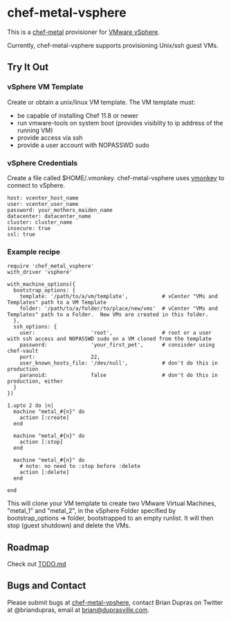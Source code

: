 chef-metal-vsphere
==================

This is a [chef-metal](https://github.com/opscode/chef-metal) provisioner for [VMware vSphere](http://www.vmware.com/products/vsphere).

Currently, chef-metal-vsphere supports provisioning Unix/ssh guest VMs.

Try It Out
----------

### vSphere VM Template

Create or obtain a unix/linux VM template.  The VM template must:

  - be capable of installing Chef 11.8 or newer
  - run vmware-tools on system boot (provides visiblity to ip address of the running VM)
  - provide access via ssh
  - provide a user account with NOPASSWD sudo


### vSphere Credentials
Create a file called $HOME/.vmonkey.  chef-metal-vsphere uses [vmonkey](https://github.com/vmtricks/vmonkey) to connect to vSphere.  

    host: vcenter_host_name
    user: vcenter_user_name
    password: your_mothers_maiden_name
    datacenter: datacenter_name
    cluster: cluster_name
    insecure: true
    ssl: true


### Example recipe
    require 'chef_metal_vsphere'
    with_driver 'vsphere'

    with_machine_options({
      bootstrap_options: {
        template: '/path/to/a/vm/template',           # vCenter "VMs and Templates" path to a VM Template
        folder: '/path/to/a/folder/to/place/new/vms'  # vCenter "VMs and Templates" path to a Folder.  New VMs are created in this folder.
      },
      ssh_options: {
        user:                  'root',                # root or a user with ssh access and NOPASSWD sudo on a VM cloned from the template
        password:              'your_first_pet',      # consisder using chef-vault
        port:                  22,
        user_known_hosts_file: '/dev/null',           # don't do this in production
        paranoid:              false                  # don't do this in production, either
      }
    })

    1.upto 2 do |n|
      machine "metal_#{n}" do
        action [:create]
      end

      machine "metal_#{n}" do
        action [:stop]
      end

      machine "metal_#{n}" do
        # note: no need to :stop before :delete
        action [:delete]
      end

    end

This will clone your VM template to create two VMware Virtual Machines, "metal_1" and "metal_2", in the vSphere Folder specified by bootstrap_options => folder, bootstrapped to an empty runlist.  It will then stop (guest shutdown) and delete the VMs.

Roadmap
-------

Check out [TODO.md](TODO.md)

Bugs and Contact
----------------

Please submit bugs at [chef-metal-vpshere](https://github.com/vmtricks/chef-metal-vsphere), contact Brian Dupras on Twitter at @briandupras, email at brian@duprasville.com.
